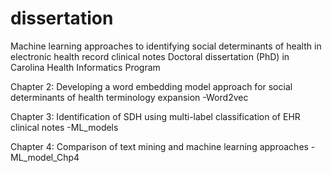 # dissertation
Machine learning approaches to identifying social determinants of health in electronic health record clinical notes
Doctoral dissertation (PhD) in Carolina Health Informatics Program 


Chapter 2: Developing a word embedding model approach for social determinants of health terminology expansion 
-Word2vec

Chapter 3: Identification of SDH using multi-label classification of EHR clinical notes
-ML_models

Chapter 4: Comparison of text mining and machine learning approaches 
-ML_model_Chp4
